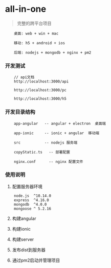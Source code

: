 # all-in-one

  >  完整的跨平台项目

```  
    桌面: web + win + mac 

    移动: h5 + android + ios

    后端: nodejs + mongodb + nginx + pm2

```

### 开发测试

``` 
    // api文档
    http://localhost:3000/api

    http://localhost:3000/pc

    http://localhost:3000/h5

```

### 开发目录结构

```
    app-angular   -- angular + electron  桌面端
      
    app-ionic     -- ionic + angular  移动端
      
    src           -- nodejs 服务端

    copyStatic.ts   -- 部署配置

    nginx.conf      -- nginx 配置文件

```      

### 使用说明

1. 配置服务器环境

```
    node.js  ^10.14.0
    express  ^4.16.0
    mongodb  ^4.0.0
    mongoose ^ 5.2.16

```
    
2. 构建angular

3. 构建ionic

4. 构建server

5. 发布dist到服务器

6. 通过pm2启动并管理项目

